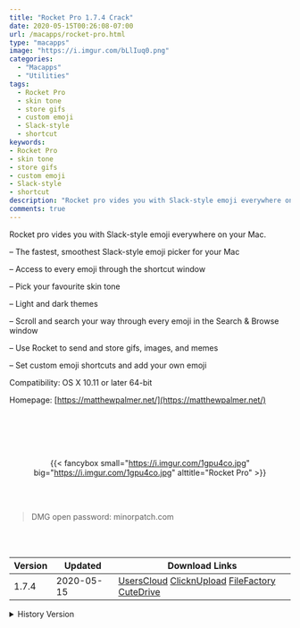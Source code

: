 ```yaml
---
title: "Rocket Pro 1.7.4 Crack"
date: 2020-05-15T00:26:08-07:00
url: /macapps/rocket-pro.html
type: "macapps"
image: "https://i.imgur.com/bLlIuq0.png"
categories:
  - "Macapps"
  - "Utilities"
tags:
  - Rocket Pro
  - skin tone
  - store gifs
  - custom emoji
  - Slack-style
  - shortcut
keywords:
- Rocket Pro
- skin tone
- store gifs
- custom emoji
- Slack-style
- shortcut
description: "Rocket pro vides you with Slack-style emoji everywhere on your Mac."
comments: true
---
```


Rocket pro vides you with Slack-style emoji everywhere on your Mac.

– The fastest, smoothest Slack-style emoji picker for your Mac

– Access to every emoji through the shortcut window

– Pick your favourite skin tone

– Light and dark themes



– Scroll and search your way through every emoji in the Search & Browse window

– Use Rocket to send and store gifs, images, and memes

– Set custom emoji shortcuts and add your own emoji




Compatibility: OS X 10.11 or later 64-bit

Homepage: [https://matthewpalmer.net/](https://matthewpalmer.net/)

<br/>
<br/>
<script async src="https://pagead2.googlesyndication.com/pagead/js/adsbygoogle.js"></script>
<ins class="adsbygoogle"
     style="display:block; text-align:center;"
     data-ad-layout="in-article"
     data-ad-format="fluid"
     data-ad-client="ca-pub-8746275014476192"
     data-ad-slot="5144997159"></ins>
<script>
     (adsbygoogle = window.adsbygoogle || []).push({});
</script>
<br/>
<br/>


<center>

{{< fancybox small="https://i.imgur.com/1gpu4co.jpg" big="https://i.imgur.com/1gpu4co.jpg" alttitle="Rocket Pro" >}}

</center>

<br/>
<br/>


> DMG open password: minorpatch.com

<br/>

<br/>
<div id="history_version" class="history_version">

| Version | Updated | Download Links |
| ---- | ---- | ---- |
| 1.7.4 | 2020-05-15 | [UsersCloud](https://ouo.io/49KS2J)   [ClicknUpload](https://ouo.io/49KS2J)   [FileFactory](https://ouo.io/LOkNup)   [CuteDrive](https://ouo.io/0JsWeR) |
<details>
<summary>History Version</summary>

| Version | Updated | Download Links |
| ---- | ---- | ---- |
| 1.7.3 | 2020-04-26 | [UsersCloud](https://ouo.io/0u6ez7)   [ClicknUpload](https://ouo.io/SysbEP)   [FileFactory](https://ouo.io/hkyTDJ)   [CuteDrive](https://ouo.io/xjervC) |
</details>

</div>

